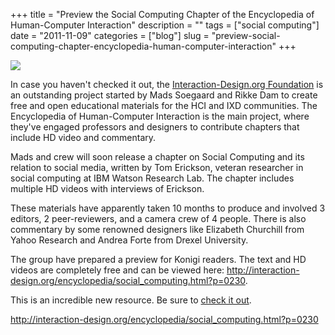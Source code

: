 +++
title = "Preview the Social Computing Chapter of the Encyclopedia of Human-Computer Interaction"
description = ""
tags = ["social computing"]
date = "2011-11-09"
categories = ["blog"]
slug = "preview-social-computing-chapter-encyclopedia-human-computer-interaction"
+++



  <div class="screenshot"><img src="http://media.konigi.com/notebook/idorg-tomerickson.jpg" /></div>
<p>In case you haven't checked it out, the <a href="http://interaction-design.org/">Interaction-Design.org Foundation</a> is an outstanding project started by Mads Soegaard and Rikke Dam to create free and open educational materials for the HCI and IXD communities. The Encyclopedia of Human-Computer Interaction is the main project, where they've engaged professors and designers to contribute chapters that include HD video and commentary.</p>
<p>Mads and crew will soon release a chapter on Social Computing and its relation to social media, written by Tom Erickson, veteran researcher in social computing at IBM Watson Research Lab. The chapter includes multiple HD videos with interviews of Erickson. </p>
<p>These materials have apparently taken 10 months to produce and involved 3 editors, 2 peer-reviewers, and a camera crew of 4 people. There is also commentary by some renowned designers like Elizabeth Churchill from Yahoo Research and Andrea Forte from Drexel University.</p>
<p>The group have prepared a preview for Konigi readers. The text and HD videos are completely free and can be viewed here: <a href="http://interaction-design.org/encyclopedia/social_computing.html?p=0230">http://interaction-design.org/encyclopedia/social_computing.html?p=0230</a>. </p>
<p>This is an incredible new resource. Be sure to <a href="http://interaction-design.org/encyclopedia/social_computing.html?p=0230<br%20/>">check it out</a>. </p>
    
  <a href="http://interaction-design.org/encyclopedia/social_computing.html?p=0230">http://interaction-design.org/encyclopedia/social_computing.html?p=0230</a>
